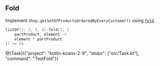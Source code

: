 ## Fold

Implement `Shop.getSetOfProductsOrderedByEveryCustomer()` using
[`fold`](https://kotlinlang.org/api/latest/jvm/stdlib/kotlin.collections/kotlin.-iterable/fold.html).

```kotlin
listOf(1, 2, 3, 4).fold(1, {
    partProduct, element ->
    element * partProduct
}) == 24
```


@[Task]({"project": "kotlin-koans-2-9", "stubs": ["src/Task.kt"], "command": "TestFold"})